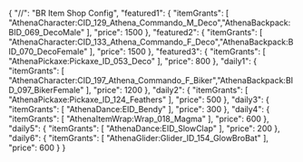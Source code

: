{
    "//": "BR Item Shop Config",
    "featured1": {
        "itemGrants": [
            "AthenaCharacter:CID_129_Athena_Commando_M_Deco","AthenaBackpack:BID_069_DecoMale"
        ],
        "price": 1500
    },
    "featured2": {
        "itemGrants": [
            "AthenaCharacter:CID_133_Athena_Commando_F_Deco","AthenaBackpack:BID_070_DecoFemale"
        ],
        "price": 1500
    },
    "featured3": {
        "itemGrants": [
            "AthenaPickaxe:Pickaxe_ID_053_Deco"
        ],
        "price": 800
    },
    "daily1": {
        "itemGrants": [
            "AthenaCharacter:CID_197_Athena_Commando_F_Biker","AthenaBackpack:BID_097_BikerFemale"
        ],
        "price": 1200
    },
    "daily2": {
        "itemGrants": [
            "AthenaPickaxe:Pickaxe_ID_124_Feathers"
        ],
        "price": 500
    },
    "daily3": {
        "itemGrants": [
            "AthenaDance:EID_Bendy"
        ],
        "price": 300
    },
    "daily4": {
        "itemGrants": [
            "AthenaItemWrap:Wrap_018_Magma"
        ],
        "price": 600
    },
    "daily5": {
        "itemGrants": [
            "AthenaDance:EID_SlowClap"
        ],
        "price": 200
    },
    "daily6": {
        "itemGrants": [
            "AthenaGlider:Glider_ID_154_GlowBroBat"
        ],
        "price": 600
    }
}
